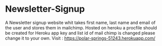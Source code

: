 # Newsletter-Signup
A Newsletter signup website whit takes first name, last name and email of the user and stores them in mailchimp.
Hosted on heroku
a procfile should be created for Heroku
app key and list id of mail chimp is changed please change it to your own.
Visit : https://polar-springs-51243.herokuapp.com/

